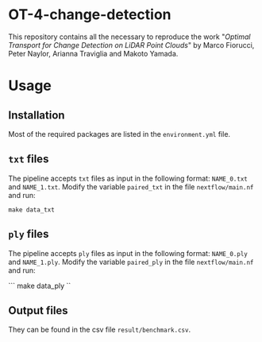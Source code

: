 # OT-4-change-detection

This repository contains all the necessary to reproduce the work "*Optimal Transport for Change Detection on LiDAR Point Clouds*" by Marco Fiorucci, Peter Naylor, Arianna Traviglia and Makoto Yamada. 
<!-- You can find the paper [here](not working) (UNPUBLISHED). -->

# Usage

## Installation
Most of the required packages are listed in the `environment.yml` file.

## `txt` files

The pipeline accepts `txt` files as input in the following format: `NAME_0.txt` and `NAME_1.txt`.
Modify the variable `paired_txt` in the file `nextflow/main.nf` and run:

``` make data_txt ```

## `ply` files

The pipeline accepts `ply` files as input in the following format: `NAME_0.ply` and `NAME_1.ply`.
Modify the variable `paired_ply` in the file `nextflow/main.nf` and run:

``` make data_ply ``

## Output files

They can be found in the csv file `result/benchmark.csv`.

